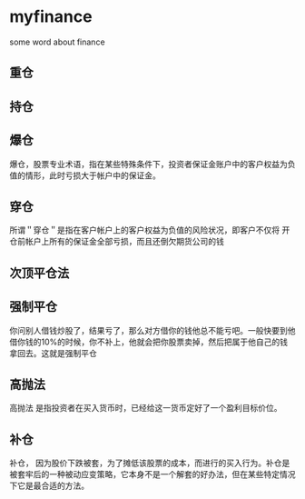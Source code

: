 # myfinance
some word about finance
## 重仓
## 持仓
## 爆仓
爆仓，股票专业术语，指在某些特殊条件下，投资者保证金账户中的客户权益为负值的情形，此时亏损大于帐户中的保证金。
## 穿仓
所谓＂穿仓＂是指在客户帐户上的客户权益为负值的风险状况，即客户不仅将 开仓前帐户上所有的保证金全部亏损，而且还倒欠期货公司的钱

## 次顶平仓法


## 强制平仓
你问别人借钱炒股了，结果亏了，那么对方借你的钱他总不能亏吧。一般快要到他借你钱的10%的时候，你不补上，他就会把你股票卖掉，然后把属于他自己的钱拿回去。这就是强制平仓
## 高抛法
高抛法  是指投资者在买入货币时，已经给这一货币定好了一个盈利目标价位。
##  补仓
补仓， 因为股价下跌被套，为了摊低该股票的成本，而进行的买入行为。补仓是被套牢后的一种被动应变策略，它本身不是一个解套的好办法，但在某些特定情况下它是最合适的方法。
